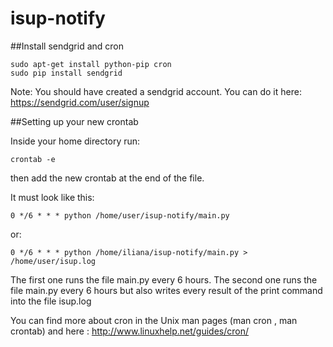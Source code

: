 isup-notify
===========
##Install sendgrid and cron

```
sudo apt-get install python-pip cron
sudo pip install sendgrid

```

Note: You should have created a sendgrid account. You can do it  here: https://sendgrid.com/user/signup

##Setting up your new crontab

Inside your home directory run:

```
crontab -e

```
then add the new crontab at the end of the file.

It must look like this:

```
0 */6 * * * python /home/user/isup-notify/main.py
```
or:
```
0 */6 * * * python /home/iliana/isup-notify/main.py > /home/user/isup.log 
```
The first one runs the file main.py every 6 hours.
The second one runs the file main.py every 6 hours but also writes every result of the print command into the file isup.log

You can find more about cron in the Unix man pages (man cron , man crontab) and here : http://www.linuxhelp.net/guides/cron/
